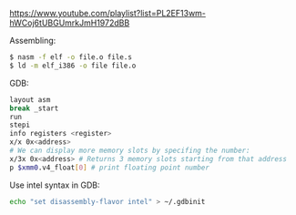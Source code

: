 https://www.youtube.com/playlist?list=PL2EF13wm-hWCoj6tUBGUmrkJmH1972dBB

Assembling:
```bash
$ nasm -f elf -o file.o file.s
$ ld -m elf_i386 -o file file.o
```

GDB:
```bash
layout asm
break _start
run
stepi
info registers <register>
x/x 0x<address>
# We can display more memory slots by specifing the number:
x/3x 0x<address> # Returns 3 memory slots starting from that address
p $xmm0.v4_float[0] # print floating point number
```
Use intel syntax in GDB:
```bash
echo "set disassembly-flavor intel" > ~/.gdbinit
```
